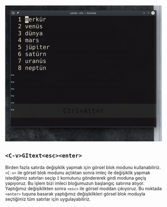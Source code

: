 ![](58.gif)

## `<C-v>GItext<esc><enter>`

Birden fazla satırda değişiklik yapmak için görsel blok modunu kullanabiliriz. `<C-v>` ile görsel blok modunu açtıktan sonra imleç ile değişiklik yapmak istediğimiz satırları seçip `I` komutunu göndererek girdi moduna geçiş yapıyoruz. Bu işlem bizi imleci bloğumuzun başlangıç satırına atıyor. Yaptığımız değişiklikten sonra `<esc>` ile görsel moddan çıkıyoruz. Bu noktada  `<enter>` tuşuna basarak yaptığımız değişiklikleri görsel blok moduyla seçtiğimiz tüm satırlar için uygulayabiliriz. 

